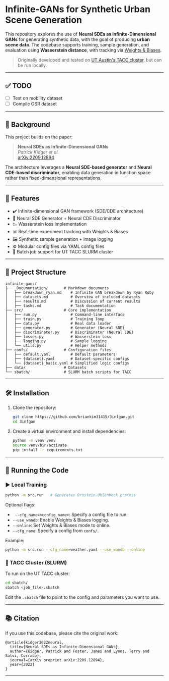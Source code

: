 # Infinite-GANs for Synthetic Urban Scene Generation

This repository explores the use of **Neural SDEs as Infinite-Dimensional GANs** for generating synthetic data, with the goal of producing **urban scene data**. The codebase supports training, sample generation, and evaluation using **Wasserstein distance**, with tracking via [Weights & Biases](https://wandb.ai/).

> Originally developed and tested on [UT Austin's TACC cluster](https://www.tacc.utexas.edu/), but can be run locally.

---

## ✅ TODO

-   [ ] Test on mobility dataset
-   [ ] Compile OSR dataset

---

## 🔬 Background

This project builds on the paper:

> **Neural SDEs as Infinite-Dimensional GANs**  
> _Patrick Kidger et al._  
> [arXiv:2209.12894](https://arxiv.org/abs/2209.12894)

The architecture leverages a **Neural SDE-based generator** and **Neural CDE-based discriminator**, enabling data generation in function space rather than fixed-dimensional representations.

---

## 🚀 Features

-   ✔️ Infinite-dimensional GAN framework (SDE/CDE architecture)
-   🧠 Neural SDE Generator + Neural CDE Discriminator
-   📉 Wasserstein loss implementation
-   📊 Real-time experiment tracking with Weights & Biases
-   🖼️ Synthetic sample generation + image logging
-   ⚙️ Modular config files via YAML config files
-   🧮 Batch job support for UT TACC SLURM cluster

---

## 📁 Project Structure

```
infinite-gans/
├── _Documentation/       # Markdown documents
│   ├── breakdown_ryan.md    # Infinite GAN breakdown by Ryan Roby
│   ├── datasets.md          # Overview of included datasets
│   ├── results.md           # Discussion of current results
│   ├── tasks.md             # Task documentation
├── src/                  # Core implementation
│   ├── run.py               # Command-line interface
│   ├── train.py             # Training loop
│   ├── data.py              # Real data loader
│   ├── generator.py         # Generator (Neural SDE)
│   ├── discriminator.py     # Discriminator (Neural CDE)
│   ├── losses.py            # Wasserstein loss
│   ├── logging.py           # Sample logging
│   └── utils.py             # Helper methods
├── confs/                # Configuration files
│   ├── default.yaml         # Default parameters
│   ├── {dataset}.yaml       # Dataset-specific configs
│   └── {dataset}_basic.yaml # Simplified logic configs
├── data/                 # Datasets
└── sbatch/               # SLURM batch scripts for TACC
```

---

## 🛠️ Installation

1. Clone the repository:

    ```bash
    git clone https://github.com/briankim31415/3infgan.git
    cd 3infgan
    ```

2. Create a virtual environment and install dependencies:
    ```bash
    python -m venv venv
    source venv/bin/activate
    pip install -r requirements.txt
    ```

---

## 🧪 Running the Code

### ▶️ Local Training

```bash
python -m src.run   # Generates Ornstein-Uhlenbeck process
```

Optional flags:

-   ` --cfg_name=<config_name>`: Specify a config file to run.
-   `--use_wandb`: Enable Weights & Biases logging.
-   `--online`: Set Weights & Biases mode to online.
-   `--cfg_name`: Specify a config from `confs/`.

Example:

```bash
python -m src.run --cfg_name=weather.yaml --use_wandb --online
```

### 🧬 TACC Cluster (SLURM)

To run on the UT TACC cluster:

```bash
cd sbatch/
sbatch <job_file>.sbatch
```

Edit the `.sbatch` file to point to the config and parameters you want to use.

---

## 📚 Citation

If you use this codebase, please cite the original work:

```
@article{kidger2022neural,
  title={Neural SDEs as Infinite-Dimensional GANs},
  author={Kidger, Patrick and Foster, James and Lyons, Terry and Salvi, Corrado},
  journal={arXiv preprint arXiv:2209.12894},
  year={2022}
}
```

---
